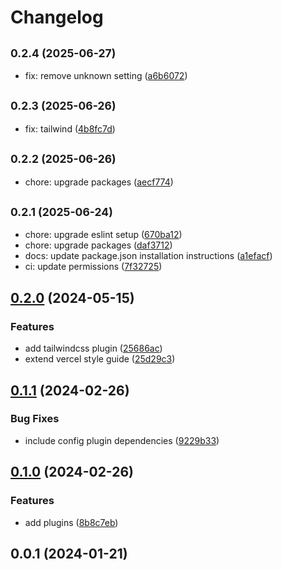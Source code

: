 # Changelog

## <small>0.2.4 (2025-06-27)</small>

- fix: remove unknown setting ([a6b6072](https://github.com/JakobLierman/prettier-config/commit/a6b6072))

## <small>0.2.3 (2025-06-26)</small>

- fix: tailwind ([4b8fc7d](https://github.com/JakobLierman/prettier-config/commit/4b8fc7d))

## <small>0.2.2 (2025-06-26)</small>

- chore: upgrade packages ([aecf774](https://github.com/JakobLierman/prettier-config/commit/aecf774))

## <small>0.2.1 (2025-06-24)</small>

- chore: upgrade eslint setup ([670ba12](https://github.com/JakobLierman/prettier-config/commit/670ba12))
- chore: upgrade packages ([daf3712](https://github.com/JakobLierman/prettier-config/commit/daf3712))
- docs: update package.json installation instructions ([a1efacf](https://github.com/JakobLierman/prettier-config/commit/a1efacf))
- ci: update permissions ([7f32725](https://github.com/JakobLierman/prettier-config/commit/7f32725))

## [0.2.0](https://github.com/JakobLierman/prettier-config/compare/v0.1.1...v0.2.0) (2024-05-15)

### Features

- add tailwindcss plugin ([25686ac](https://github.com/JakobLierman/prettier-config/commit/25686ac7ad27c8cf8a65f44632204a1529f98636))
- extend vercel style guide ([25d29c3](https://github.com/JakobLierman/prettier-config/commit/25d29c32aa38823fb54ac7d829c5fb2ba29f0367))

## [0.1.1](https://github.com/JakobLierman/prettier-config/compare/v0.1.0...v0.1.1) (2024-02-26)

### Bug Fixes

- include config plugin dependencies ([9229b33](https://github.com/JakobLierman/prettier-config/commit/9229b33f55336dfcce696feb2585055b5ebde40c))

## [0.1.0](https://github.com/JakobLierman/prettier-config/compare/v0.0.1...v0.1.0) (2024-02-26)

### Features

- add plugins ([8b8c7eb](https://github.com/JakobLierman/prettier-config/commit/8b8c7ebebeba69fa58ffedbbd5b4fb2585c7c892))

## 0.0.1 (2024-01-21)
